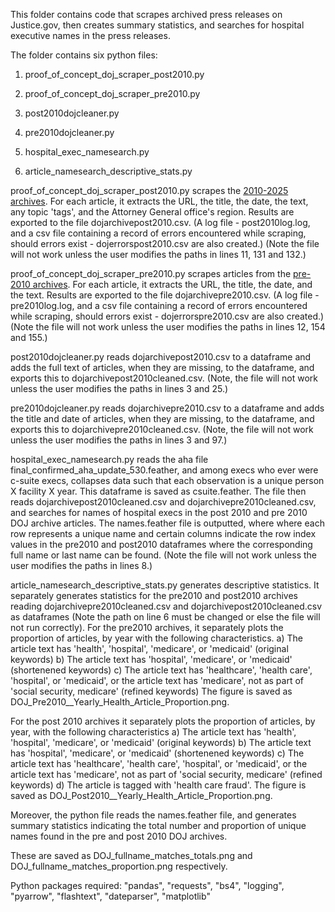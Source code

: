 ﻿This folder contains code that scrapes archived press releases on Justice.gov, then creates summary statistics, and searches for hospital executive names in the press releases.

The folder contains six python files:

1) proof_of_concept_doj_scraper_post2010.py

2) proof_of_concept_doj_scraper_pre2010.py

3) post2010dojcleaner.py

4) pre2010dojcleaner.py

5) hospital_exec_namesearch.py

6) article_namesearch_descriptive_stats.py

proof_of_concept_doj_scraper_post2010.py scrapes the [2010-2025 archives](https://www.justice.gov/archives/press-releases-archive). For each article, it extracts the URL, the title, the date, the text, any topic 'tags', and the Attorney General office's region. Results are exported to the file dojarchivepost2010.csv. (A log file - post2010log.log, and a csv file containing a record of errors encountered while scraping, should errors exist - dojerrorspost2010.csv are also created.)
(Note the file will not work unless the user modifies the paths in lines 11, 131 and 132.) 

proof_of_concept_doj_scraper_pre2010.py scrapes articles from the [pre-2010 archives](https://www.justice.gov/archives/justice-news-archive). For each article, it extracts the URL, the title, the date, and the text. Results are exported to the file dojarchivepre2010.csv. (A log file - pre2010log.log, and a csv file containing a record of errors encountered while scraping, should errors exist - dojerrorspre2010.csv are also created.)
(Note the file will not work unless the user modifies the paths in lines 12, 154 and 155.)

post2010dojcleaner.py reads dojarchivepost2010.csv to a dataframe and adds the full text of articles, when they are missing, to the dataframe, and exports this to dojarchivepost2010cleaned.csv. (Note, the file will not work unless the user modifies the paths in lines 3 and 25.)

pre2010dojcleaner.py reads dojarchivepre2010.csv to a dataframe and adds the title and date of articles, when they are missing, to the dataframe, and exports this to dojarchivepre2010cleaned.csv. (Note, the file will not work unless the user modifies the paths in lines 3 and 97.)

hospital_exec_namesearch.py reads the aha file final_confirmed_aha_update_530.feather, and among execs who ever were c-suite execs, collapses data such that each observation is a unique person X facility X year. This dataframe is saved as csuite.feather.
The file then reads dojarchivepost2010cleaned.csv and dojarchivepre2010cleaned.csv, and searches for names of hospital execs in the post 2010 and pre 2010 DOJ archive articles.
The names.feather file is outputted, where where each row represents a unique name and certain columns indicate the row index values in the pre2010 and post2010 dataframes where the corresponding full name or last name can be found. (Note the file will not work unless the user modifies the paths in lines 8.)

article_namesearch_descriptive_stats.py generates descriptive statistics. It separately generates statistics for the pre2010 and post2010 archives reading dojarchivepre2010cleaned.csv and dojarchivepost2010cleaned.csv as dataframes (Note the path on line 6 must be changed or else the file will not run correctly).
For the pre2010 archives, it separately plots the proportion of articles, by year with the following characteristics.
a) The article text has 'health', 'hospital', 'medicare', or 'medicaid' (original keywords)
b) The article text has 'hospital', 'medicare', or 'medicaid' (shortenened keywords)
c) The article text has 'healthcare', 'health care', 'hospital', or 'medicaid', or the article text has 'medicare', not as part of 'social security, medicare' (refined keywords)
The figure is saved as DOJ_Pre2010__Yearly_Health_Article_Proportion.png. 

For the post 2010 archives it separately plots the proportion of articles, by year, with the following characteristics
a) The article text has 'health', 'hospital', 'medicare', or 'medicaid' (original keywords)
b) The article text has 'hospital', 'medicare', or 'medicaid' (shortenened keywords)
c) The article text has 'healthcare', 'health care', 'hospital', or 'medicaid', or the article text has 'medicare', not as part of 'social security, medicare' (refined keywords)
d) The article is tagged with 'health care fraud'.
The figure is saved as DOJ_Post2010__Yearly_Health_Article_Proportion.png. 

Moreover, the python file reads the names.feather file, and generates summary statistics indicating the total number and proportion of unique names found in the pre and post 2010 DOJ archives.

These are saved as DOJ_fullname_matches_totals.png and DOJ_fullname_matches_proportion.png respectively.

Python packages required:
"pandas",
"requests",
"bs4",
"logging",
"pyarrow", 
"flashtext", 
"dateparser",
"matplotlib"
